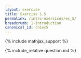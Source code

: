```yaml
---
layout: exercise
title: Exercise 1.5
permalink: /intro-exercises/ex_5/
breadcrumb: 1-Introduction
canonical_id: ch1ex5
---
```


{% include mathjax_support %}
<div id="hiddden">{% include_relative question.md %}</div>